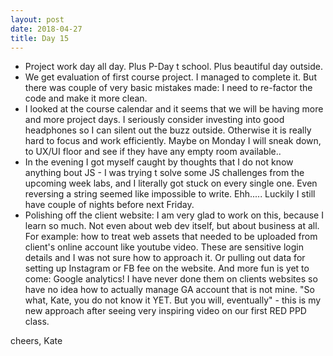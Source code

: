 ```yaml
---
layout: post
date: 2018-04-27
title: Day 15
---
```


* Project work day all day. Plus P-Day t school. Plus beautiful day outside.
* We get evaluation of first course project. I managed to complete it. But there was couple of very basic mistakes made: I need to re-factor the code and make it more clean.
* I looked at the course calendar and it seems that we will be having more and more project days. I seriously consider investing into good headphones so I can silent out the buzz outside. Otherwise it is really hard to focus and work efficiently. Maybe on Monday I will sneak down, to UX/UI floor and see if they have any empty room available..
* In the evening I got myself caught by thoughts that I do not know anything bout JS -  I was trying t solve some JS challenges from the upcoming week labs, and I literally  got stuck on every single one. Even reversing a string seemed like impossible to write. Ehh..... Luckily I still have couple of nights before next Friday.
* Polishing off the client website: I am very glad to work on this, because I learn so much. Not even about web dev itself, but about business at all. For example: how to treat web assets that needed to be uploaded from client's online account like youtube video. These are sensitive login details and I was not sure how to approach it. Or pulling out data for setting up Instagram or FB fee on the website. And more fun is yet to come: Google analytics! I have never done them on clients websites so have no idea how to actually manage GA account that is not mine. "So what, Kate, you do not know it YET. But you will, eventually" - this is my new approach after seeing very inspiring video on our first RED PPD class.


cheers,
Kate
